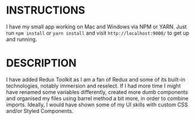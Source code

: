 # INSTRUCTIONS
I have my small app working on Mac and Windows via NPM or YARN.
Just run `npm install` or `yarn install` and visit `http://localhost:9000/` to get up and running.

# DESCRIPTION
I have added Redux Toolkit as I am a fan of Redux and some of its built-in technologies, notably immersion and reselect.
If I had more time I might have renamed some variables differently, created more dumb components and organised my files using barrel method a bit more, in order to combine imports. Ideally, I would have shown some of my UI skills with custom CSS and/or Styled Components.